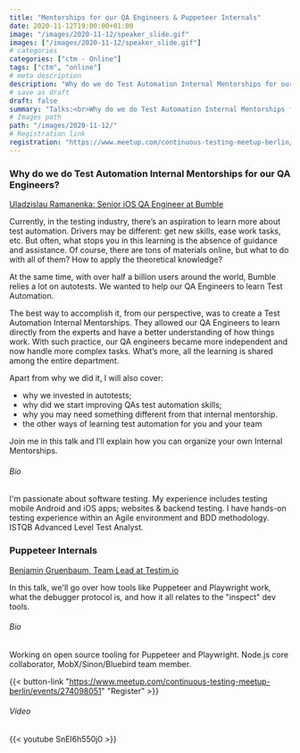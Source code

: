 ```yaml
---
title: "Mentorships for our QA Engineers & Puppeteer Internals"
date: 2020-11-12T19:00:00+01:00
image: "/images/2020-11-12/speaker_slide.gif"
images: ["/images/2020-11-12/speaker_slide.gif"]
# categories
categories: ["ctm - Online"]
tags: ["ctm", "online"]
# meta description
description: "Why do we do Test Automation Internal Mentorships for our QA Engineers? & Puppeteer Internals"
# save as draft
draft: false
summary: "Talks:<br>Why do we do Test Automation Internal Mentorships for our QA Engineers? (Uladzislau Ramanenka)<br>Puppeteer Internals (Benjamin Gruenbaum)"
# Images path
path: "/images/2020-11-12/"
# Registration link
registration: "https://www.meetup.com/continuous-testing-meetup-berlin/events/274098051"
---
```


### Why do we do Test Automation Internal Mentorships for our QA Engineers?
[Uladzislau Ramanenka: Senior iOS QA Engineer at Bumble](https://www.linkedin.com/in/7449077/)

Currently, in the testing industry, there’s an aspiration to learn more about test automation. Drivers may be different: get new 
skills, ease work tasks, etc. But often, what stops you in this learning is the absence of guidance and assistance. Of course, 
there are tons of materials online, but what to do with all of them? How to apply the theoretical knowledge?

At the same time, with over half a billion users around the world, Bumble relies a lot on autotests. We wanted to help our QA 
Engineers to learn Test Automation.

The best way to accomplish it, from our perspective, was to create a Test Automation Internal Mentorships. They allowed our QA 
Engineers to learn directly from the experts and have a better understanding of how things work.
With such practice, our QA engineers became more independent and now handle more complex tasks. What’s more, all the learning 
is shared among the entire department.

Apart from why we did it, I will also cover:
- why we invested in autotests;
- why did we start improving QAs test automation skills;
- why you may need something different from that internal mentorship.
- the other ways of learning test automation for you and your team

Join me in this talk and I’ll explain how you can organize your own Internal Mentorships.

###### Bio
I'm passionate about software testing. My experience includes testing mobile Android 
and iOS apps; websites & backend testing. I have hands-on testing experience within an Agile environment and BDD methodology. 
ISTQB Advanced Level Test Analyst.

### Puppeteer Internals
[Benjamin Gruenbaum, Team Lead at Testim.io](https://github.com/benjamingr)

In this talk, we'll go over how tools like Puppeteer and Playwright work, what the debugger protocol is, and how it all relates 
to the "inspect" dev tools.

###### Bio
Working on open source tooling for Puppeteer and Playwright. Node.js core collaborator, MobX/Sinon/Bluebird team member.

{{< button-link "https://www.meetup.com/continuous-testing-meetup-berlin/events/274098051" "Register" >}}

###### Video
{{< youtube SnEI6h550j0 >}}